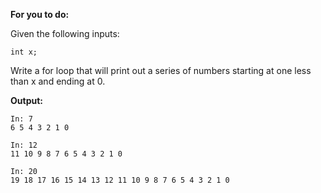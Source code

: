 **For you to do:**

Given the following inputs:

```
int x;
```

Write a for loop that will print out a series of numbers starting at one less than x and ending at 0.

**Output:**

```
In: 7
6 5 4 3 2 1 0
```

```
In: 12
11 10 9 8 7 6 5 4 3 2 1 0
```

```
In: 20
19 18 17 16 15 14 13 12 11 10 9 8 7 6 5 4 3 2 1 0
```
